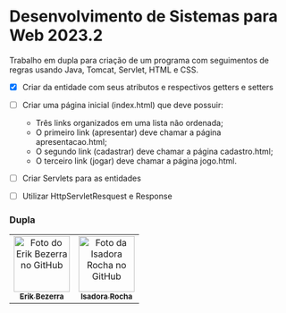 # Desenvolvimento de Sistemas para Web 2023.2

Trabalho em dupla para criação de um programa com seguimentos de regras usando Java, Tomcat, Servlet, HTML e CSS.

- [x] Criar da entidade com seus atributos e respectivos getters e setters
- [ ] Criar uma página inicial (index.html) que deve possuir:
    * Três links organizados em  uma lista não ordenada;
    * O primeiro link (apresentar) deve chamar a página apresentacao.html;
    * O segundo link (cadastrar) deve chamar a página cadastro.html;
    * O terceiro link (jogar) deve chamar a página jogo.html.

- [ ]  Criar Servlets para as entidades
- [ ]  Utilizar HttpServletResquest e Response

### Dupla

<table>
  <tr>
    <td align="center">
      <a href="https://github.com/7rik">
        <img src="https://github.com/7rik.png" width="100px;" alt="Foto do Erik Bezerra no GitHub"/><br>
        <sub>
          <b>Erik Bezerra</b>
        </sub>
      </a>
    </td>
    <td align="center">
      <a href="https://github.com/is-Isadora-Rocha">
        <img src="https://github.com/is-Isadora-Rocha.png" width="100px;" alt="Foto da Isadora Rocha no GitHub"/><br>
        <sub>
          <b>Isadora Rocha</b>
        </sub>
      </a>
    </td>
</table>
